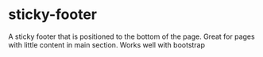 # sticky-footer
A sticky footer that is positioned to the bottom of the page. Great for pages with little content in main section. Works well with bootstrap
